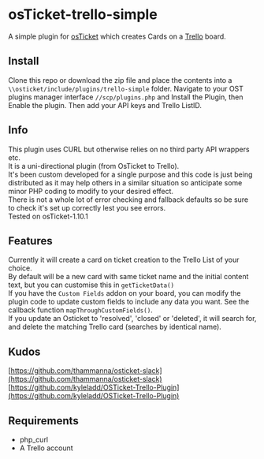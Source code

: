 osTicket-trello-simple
==============
A simple plugin for [osTicket](https://osticket.com) which creates Cards on a [Trello](https://trello.com) board.

Install
--------
Clone this repo or download the zip file and place the contents into a `\\osticket/include/plugins/trello-simple` folder.
Navigate to your OST plugins manager interface `//scp/plugins.php` and Install the Plugin, then Enable the plugin. Then add your API keys and Trello ListID.


Info
------
This plugin uses CURL but otherwise relies on no third party API wrappers etc.  
It is a uni-directional plugin (from OsTicket to Trello).  
It's been custom developed for a single purpose and this code is just being distributed as it may help others in a similar situation so anticipate some minor PHP coding to modify to your desired effect.  
There is not a whole lot of error checking and fallback defaults so be sure to check it's set up correctly lest you see errors.  
Tested on osTicket-1.10.1  

Features
------
Currently it will create a card on ticket creation to the Trello List of your choice.  
By default will be a new card with same ticket name and the initial content text, but you can customise this in `getTicketData()`  
If you have the `Custom Fields` addon on your board, you can modify the plugin code to update custom fields to include any data you want. See the callback function `mapThroughCustomFields()`.  
If you update an Osticket to 'resolved', 'closed' or 'deleted', it will search for, and delete the matching Trello card (searches by identical name).

Kudos
------
[https://github.com/thammanna/osticket-slack](https://github.com/thammanna/osticket-slack)  
[https://github.com/kyleladd/OSTicket-Trello-Plugin](https://github.com/kyleladd/OSTicket-Trello-Plugin)  


## Requirements
- php_curl
- A Trello account
